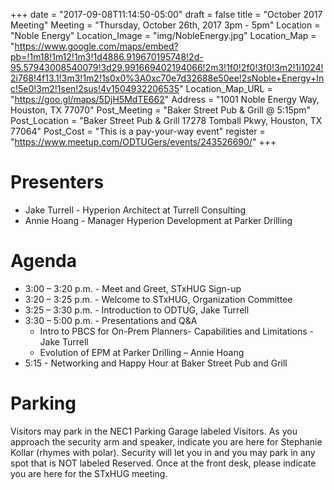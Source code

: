+++
date = "2017-09-08T11:14:50-05:00"
draft = false
title = "October 2017 Meeting"
Meeting = "Thursday, October 26th, 2017 3pm - 5pm"
Location = "Noble Energy"
Location_Image = "img/NobleEnergy.jpg"
Location_Map = "https://www.google.com/maps/embed?pb=!1m18!1m12!1m3!1d4886.919670195748!2d-95.57943008540079!3d29.991669402194066!2m3!1f0!2f0!3f0!3m2!1i1024!2i768!4f13.1!3m3!1m2!1s0x0%3A0xc70e7d32688e50ee!2sNoble+Energy+Inc!5e0!3m2!1sen!2sus!4v1504932206535"
Location_Map_URL = "https://goo.gl/maps/5DjH5MdTE662"
Address = "1001 Noble Energy Way, Houston, TX 77070"
Post_Meeting = "Baker Street Pub & Grill @ 5:15pm"
Post_Location = "Baker Street Pub & Grill 17278 Tomball Pkwy, Houston, TX 77064"
Post_Cost = "This is a pay-your-way event"
register = "https://www.meetup.com/ODTUGers/events/243526690/"
+++

# Presenters
- Jake Turrell - Hyperion Architect at Turrell Consulting
- Annie Hoang - Manager Hyperion Development at Parker Drilling

# Agenda

- 3:00 – 3:20 p.m. - Meet and Greet, STxHUG Sign-up
- 3:20 – 3:25 p.m. - Welcome to STxHUG, Organization Committee 
- 3:25 – 3:30 p.m. - Introduction to ODTUG, Jake Turrell 
- 3:30 – 5:00 p.m. -  Presentations and Q&A
    - Intro to PBCS for On-Prem Planners- Capabilities and Limitations - Jake Turrell
    - Evolution of EPM at Parker Drilling –  Annie Hoang
- 5:15 - Networking and Happy Hour at Baker Street Pub and Grill

# Parking

Visitors may park in the NEC1 Parking Garage labeled Visitors. As you approach the security arm and speaker, indicate you are here for Stephanie Kollar (rhymes with polar). Security will let you in and you may park in any spot that is NOT labeled Reserved. Once at the front desk, please indicate you are here for the STxHUG meeting.